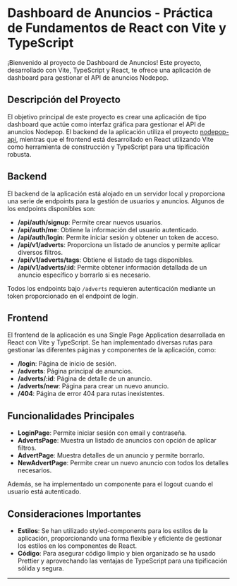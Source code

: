 # Dashboard de Anuncios - Práctica de Fundamentos de React con Vite y TypeScript

¡Bienvenido al proyecto de Dashboard de Anuncios! Este proyecto, desarrollado con Vite, TypeScript y React, te ofrece una aplicación de dashboard para gestionar el API de anuncios Nodepop. 

## Descripción del Proyecto

El objetivo principal de este proyecto es crear una aplicación de tipo dashboard que actúe como interfaz gráfica para gestionar el API de anuncios Nodepop. El backend de la aplicación utiliza el proyecto [nodepop-api](https://github.com/davidjj76/nodepop-api), mientras que el frontend está desarrollado en React utilizando Vite como herramienta de construcción y TypeScript para una tipificación robusta.

## Backend

El backend de la aplicación está alojado en un servidor local y proporciona una serie de endpoints para la gestión de usuarios y anuncios. Algunos de los endpoints disponibles son:

- **/api/auth/signup**: Permite crear nuevos usuarios.
- **/api/auth/me**: Obtiene la información del usuario autenticado.
- **/api/auth/login**: Permite iniciar sesión y obtener un token de acceso.
- **/api/v1/adverts**: Proporciona un listado de anuncios y permite aplicar diversos filtros.
- **/api/v1/adverts/tags**: Obtiene el listado de tags disponibles.
- **/api/v1/adverts/:id**: Permite obtener información detallada de un anuncio específico y borrarlo si es necesario.

Todos los endpoints bajo `/adverts` requieren autenticación mediante un token proporcionado en el endpoint de login.

## Frontend

El frontend de la aplicación es una Single Page Application desarrollada en React con Vite y TypeScript. Se han implementado diversas rutas para gestionar las diferentes páginas y componentes de la aplicación, como:

- **/login**: Página de inicio de sesión.
- **/adverts**: Página principal de anuncios.
- **/adverts/:id**: Página de detalle de un anuncio.
- **/adverts/new**: Página para crear un nuevo anuncio.
- **/404**: Página de error 404 para rutas inexistentes.

## Funcionalidades Principales

- **LoginPage**: Permite iniciar sesión con email y contraseña.
- **AdvertsPage**: Muestra un listado de anuncios con opción de aplicar filtros.
- **AdvertPage**: Muestra detalles de un anuncio y permite borrarlo.
- **NewAdvertPage**: Permite crear un nuevo anuncio con todos los detalles necesarios.

Además, se ha implementado un componente para el logout cuando el usuario está autenticado.

## Consideraciones Importantes

- **Estilos**: Se han utilizado styled-components para los estilos de la aplicación, proporcionando una forma flexible y eficiente de gestionar los estilos en los componentes de React.
- **Código**: Para asegurar código limpio y bien organizado se ha usado Prettier y aprovechando las ventajas de TypeScript para una tipificación sólida y segura.



---
